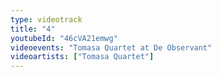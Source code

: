 ```yaml
---
type: videotrack
title: "4"
youtubeId: "46cVA21emwg"
videoevents: "Tomasa Quartet at De Observant"
videoartists: ["Tomasa Quartet"]
---
```

